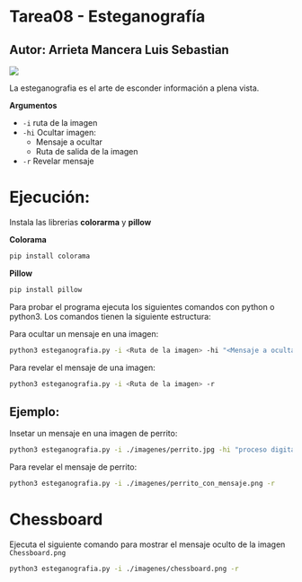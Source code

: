 # Tarea08 - Esteganografía

## Autor: Arrieta Mancera Luis Sebastian

<img src="https://i.giphy.com/media/v1.Y2lkPTc5MGI3NjExM3phb2lpNHIxcGFzanFpaTUxc3NmYWNhYW1obDlveG9vN3k5aGJiaiZlcD12MV9pbnRlcm5hbF9naWZfYnlfaWQmY3Q9Zw/wbD3QXowS1ujm/giphy.gif"/>

La esteganografia es el arte de esconder información a plena vista.

**Argumentos**

+ `-i` ruta de la imagen
+ `-hi` Ocultar imagen:
  + Mensaje a ocultar
  + Ruta de salida de la imagen
+ `-r` Revelar mensaje

# Ejecución:

Instala las librerias **colorarma** y **pillow**

**Colorama**

```bash
pip install colorama
```

**Pillow**

```bash
pip install pillow
```

Para probar el programa ejecuta los siguientes comandos con python o python3. Los comandos tienen la siguiente estructura:

Para ocultar un mensaje en una imagen:

```bash
python3 esteganografia.py -i <Ruta de la imagen> -hi "<Mensaje a ocultar>" <Ruta de salida de la imagen>.png
```

Para revelar el mensaje de una imagen:

```bash
python3 esteganografia.py -i <Ruta de la imagen> -r
```

## Ejemplo:

Insetar un mensaje en una imagen de perrito:

```bash
python3 esteganografia.py -i ./imagenes/perrito.jpg -hi "proceso digital de imagenes es la mejor optativa" ./imagenes/perrito_con_mensaje.png
```

Para revelar el mensaje de perrito:

```bash
python3 esteganografia.py -i ./imagenes/perrito_con_mensaje.png -r
```

# Chessboard

Ejecuta el siguiente comando para mostrar el mensaje oculto de la imagen `Chessboard.png`

```bash
python3 esteganografia.py -i ./imagenes/chessboard.png -r
```